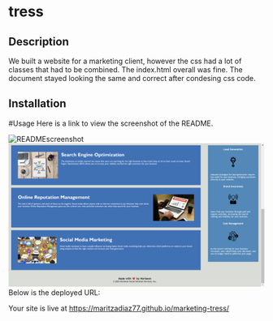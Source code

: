# tress

## Description

We built a website for a marketing client, however the css had a lot of classes that had to be combined. The index.html overall was fine. The document stayed looking the same and correct after condesing css code.


## Installation

#Usage
Here is a link to view the screenshot of the README.

![READMEscreenshot](./assets/images/website%20-%20Google%20Chrome%2011_15_2023%209_34_03%20PM.png)
![READMEscreenshot](./assets/images/website%20-%20Google%20Chrome%2011_15_2023%209_34_35%20PM.png)
Below is the deployed URL:

Your site is live at https://maritzadiaz77.github.io/marketing-tress/
